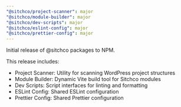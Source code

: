 ```yaml
---
"@sitchco/project-scanner": major
"@sitchco/module-builder": major
"@sitchco/dev-scripts": major
"@sitchco/eslint-config": major
"@sitchco/prettier-config": major
---
```


Initial release of @sitchco packages to NPM.

This release includes:
- Project Scanner: Utility for scanning WordPress project structures
- Module Builder: Dynamic Vite build tool for Sitchco modules
- Dev Scripts: Script interfaces for linting and formatting
- ESLint Config: Shared ESLint configuration
- Prettier Config: Shared Prettier configuration
